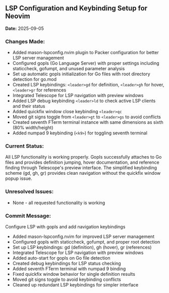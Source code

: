 ## LSP Configuration and Keybinding Setup for Neovim
**Date:** 2025-09-05

### Changes Made:
- Added mason-lspconfig.nvim plugin to Packer configuration for better LSP server management
- Configured gopls (Go Language Server) with proper settings including staticcheck, gofumpt, and unused parameter analysis
- Set up automatic gopls initialization for Go files with root directory detection for go.mod
- Created LSP keybindings: `<leader>gd` for definition, `<leader>gh` for hover, `<leader>gr` for references
- Integrated Telescope for LSP navigation with preview windows
- Added LSP debug keybinding `<leader>ld` to check active LSP clients and their status
- Added quickfix window close keybinding `<leader>qc`
- Moved git signs toggle from `<leader>gt` to `<leader>gs` to avoid conflicts
- Created seventh FTerm terminal instance with same dimensions as sixth (80% width/height)
- Added numpad 9 keybinding (`<k9>`) for toggling seventh terminal

### Current Status:
All LSP functionality is working properly. Gopls successfully attaches to Go files and provides definition jumping, hover documentation, and reference finding through Telescope's preview interface. The simplified keybinding scheme (gd, gh, gr) provides clean navigation without the quickfix window popup issue.

### Unresolved Issues:
- None - all requested functionality is working

### Commit Message:
Configure LSP with gopls and add navigation keybindings

- Added mason-lspconfig.nvim for improved LSP server management
- Configured gopls with staticcheck, gofumpt, and proper root detection
- Set up LSP keybindings: <leader>gd (definition), <leader>gh (hover), <leader>gr (references)
- Integrated Telescope for LSP navigation with preview windows
- Added auto-start for gopls on Go file detection
- Created debug keybindings for LSP status checking
- Added seventh FTerm terminal with numpad 9 binding
- Fixed quickfix window behavior for single definition results
- Moved git signs toggle to avoid keybinding conflicts
- Cleaned up redundant LSP keybindings for simpler interface